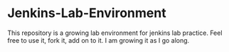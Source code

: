 # Jenkins-Lab-Environment
This repository is a growing lab environment for jenkins lab practice. Feel free to use it, fork it, add on to it. I am growing it as I go along.
